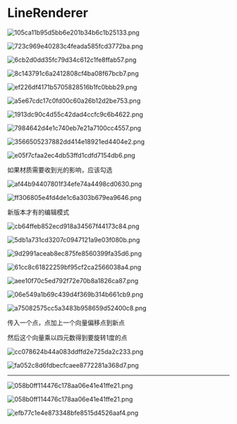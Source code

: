 # LineRenderer

![105ca11b95d5bb6e201b34b6c1b25133.png](image/105ca11b95d5bb6e201b34b6c1b25133.png)

![723c969e40283c4feada585fcd3772ba.png](image/723c969e40283c4feada585fcd3772ba.png)

![6cb2d0dd35fc79d34c612c1fe8ffab57.png](image/6cb2d0dd35fc79d34c612c1fe8ffab57.png)

![8c143791c6a2412808cf4ba08f67bcb7.png](image/8c143791c6a2412808cf4ba08f67bcb7.png)

![ef226df4171b5705828516b1fc0bbb29.png](image/ef226df4171b5705828516b1fc0bbb29.png)

![a5e67cdc17c0fd00c60a26b12d2be753.png](image/a5e67cdc17c0fd00c60a26b12d2be753.png)

![1913dc90c4d55c42dad4ccfc9c6b4622.png](image/1913dc90c4d55c42dad4ccfc9c6b4622.png)

![7984642d4e1c740eb7e21a7100cc4557.png](image/7984642d4e1c740eb7e21a7100cc4557.png)

![3566505237882dd414e18921ed4404e2.png](image/3566505237882dd414e18921ed4404e2.png)

![e05f7cfaa2ec4db53ffd1cdfd7154db6.png](image/e05f7cfaa2ec4db53ffd1cdfd7154db6.png)

如果材质需要收到光的影响，应该勾选

![af44b94407801f34efe74a4498cd0630.png](image/af44b94407801f34efe74a4498cd0630.png)

![ff306805e4fd4de1c6a303b679ea9646.png](image/ff306805e4fd4de1c6a303b679ea9646.png)

新版本才有的编辑模式

![cb64ffeb852ecd918a34567f44173c84.png](image/cb64ffeb852ecd918a34567f44173c84.png)

![5db1a731cd3207c0947121a9e03f080b.png](image/5db1a731cd3207c0947121a9e03f080b.png)

![9d2991aceab8ec875fe8560399fa35d6.png](image/9d2991aceab8ec875fe8560399fa35d6.png)

![61cc8c61822259bf95cf2ca2566038a4.png](image/61cc8c61822259bf95cf2ca2566038a4.png)

![aee10f70c5ed792f72e70b8a1826ca87.png](image/aee10f70c5ed792f72e70b8a1826ca87.png)

![06e549a1b69c439d4f369b314b661cb9.png](image/06e549a1b69c439d4f369b314b661cb9.png)

![a75082575cc5a3483b958659d52400c8.png](image/a75082575cc5a3483b958659d52400c8.png)

传入一个点，点加上一个向量偏移点到新点

然后这个向量乘以四元数得到要旋转1度的点

![cc078624b44a083ddffd2e725da2c233.png](image/cc078624b44a083ddffd2e725da2c233.png)

![fa052c8d6fdbecfcaee8772281a368d7.png](image/fa052c8d6fdbecfcaee8772281a368d7.png)

---

![058b0ff114476c178aa06e41e41ffe21.png](image/058b0ff114476c178aa06e41e41ffe21.png)

![058b0ff114476c178aa06e41e41ffe21.png](image/058b0ff114476c178aa06e41e41ffe21.png)

![efb77c1e4e873348bfe8515d4526aaf4.png](image/efb77c1e4e873348bfe8515d4526aaf4.png)
